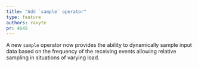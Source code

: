 ```yaml
---
title: "Add `sample` operator"
type: feature
authors: raxyte
pr: 4645
---
```


A new `sample` operator now provides the ability to dynamically sample input
data based on the frequency of the receiving events allowing relative sampling
in situations of varying load.
